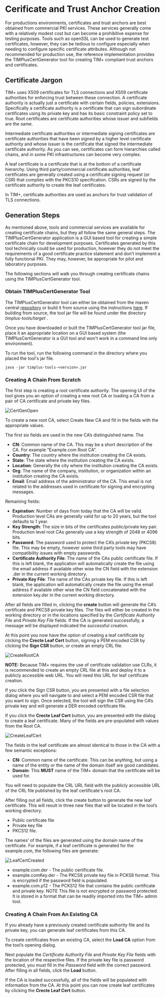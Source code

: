 # Cerificate and Trust Anchor Creation

For productions environments, certificates and trust anchors are best obtained from commercial PKI services.  These services generally come with a relatively modest cost but can become a prohibitive expense for testing purposes.  Tools such as openSSL can be used to generate test certificates, however, they can be tedious to configure especially when needing to configure specific certificate attributes.  Although not recommended for production use, the reference implementation provides the TIMPlusCertGenerator tool for creating TIM+ compliant trust anchors and certificates.

## Certificate Jargon
TIM+ uses X509 certificates for TLS connections and X509 certificate authorities for enforcing trust between these connection. A certificate authority is actually just a certificate with certain fields, policies, extensions. Specifically a certificate authority is a certificate that can sign subordinate certificates using its private key and has its basic constraint policy set to true. Root certificates are certificate authorities whose issuer and subfields are the same.

Intermediate certificate authorities or intermediate signing certificates are certificate authorities that have been signed by a higher level certificate authority and whose issuer is the certificate that signed the intermediate certificate authority. As you can see, certificates can form hierarchies called chains, and in some PKI infrastructures can become very complex.

A leaf certificate is a certificate that is at the bottom of a certificate hierarchy. Using third party/commercial certificate authorities, leaf certificates are generally created using a certificate signing request (or CSR) that complies with the PKCS10 specification. CSRs are signed by the certificate authority to create the leaf certificates.

In TIM+, certificate authorities are used as anchors for trust validation of TLS connections.

## Generation Steps
As mentioned above, tools and commercial services are available for creating certificate chains, but they all follow the same general steps.  The TIMPlusCertGenerator application is a GUI based tool for creating a simple certificate chain for development purposes.  Certificates generated by this tool technically could be used for production, however they do not meet the requirements of a good certificate practice statement and don’t implement a fully functional PKI. They may, however, be appropriate for pilot and laboratory purposes.

The following sections will walk you through creating certificate chains using the TIMPlusCertGenerator tool.

### Obtain TIMPlusCertGenerator Tool

The TIMPlusCertGenerator tool can either be obtained from the maven central [repository](http://repo.maven.apache.org/maven2/org/directstandards/timplus-tools/1.0.0-SNAPSHOT/timplus-tools-1.0.0-SNAPSHOT.jar) or build it from source using the instructions [here](https://github.com/DirectStandards/timplus-ri-build/blob/master/README.md).  If building from source, the tool jar file will be found under the directory  _timplus-tools/target_ . 

Once you have downloaded or built the TIMPlusCertGenerator tool jar file, place it an appropriate location on a GUI based system (the TIMPlusCertGenerator is a GUI tool and won't work in a command line only environment).

To run the tool, run the following command in the directory where you placed the tool's jar file.

```
java -jar timplus-tools-<version>.jar
```

### Creating A Chain From Scratch

The first step is creating a root certificate authority. The opening UI of the tool gives you an option of creating a new root CA or loading a CA from a pair of CA certificate and private key files.

![CertGenOpen](assets/CertGenOpening.png)

To create a new root CA, select Create New CA and fill in the fields with the appropriate values.

The first six fields are used in the new CA’s distinguished name. The

* **CN**: Common name of the CA. This may be a short description of the CA. For example “Example.com Root CA”.
* **Country**: The country where the institution creating the CA exists.
* **State**: The state where the institution creating the CA exists.
* **Location**: Generally the city where the institution creating the CA exists.
* **Org**: The name of the company, institution, or organization within an institution creating the CA exists.
* **Email**: Email address of the administrator of the CA. This email is not related to the addresses used in certificate for signing and encrypting messages.

Remaining fields:

* **Expiration**: Number of days from today that the CA will be valid. Production level CAs are generally valid for up to 20 years, but the tool defaults to 1 year.
* **Key Strength**: The size in bits of the certificates public/private key pair. Production level root CAs generally use a key strength of 2048 or 4096 bits.
* **Password**: The password used to protect the CA’s private key (PKCS8) file. This may be empty, however some third party tools may have compatibility issues with empty passwords.
* **Certificate Authority File**: The name of the CAs public certificate file. If this is left blank, the application will automatically create the file using the email address if available other wise the CN field with the extension .der in the current working directory.
* **Private Key File**: The name of the CAs private key file. If this is left blank, the application will automatically create the file using the email address if available other wise the CN field concatenated with the extension key.der in the current working directory.

After all fields are filled in, clicking the **create** button will generate the CA’s certificate and PKCS8 private key files. The files will either be created in the working directory or in the locations specified by the  _Certificate Authority File_  and  _Private Key File_  fields. If the CA is generated successfully, a message will be displayed indicated the successful creation.

At this point you now have the option of creating a leaf certificate by clicking the **Crecte Leaf Cert** button, signing a PEM encoded CSR by clicking the **Sign CSR** button, or create an empty CRL file.

![CreateRootCA](assets/CreateRootCA.png)

**NOTE:** Because TIM+ requires the use of certificate validation use CLRs, it is recommended to create an empty CRL file at this and deploy it to a publicly accessible web URL.  You will need this URL for leaf certificate creation.

If you click the Sign CSR button, you are presented with a file selection dialog where you will navigate to and select a PEM encoded CSR file that you want to sign. Once selected, the tool will sign the CSR using the CA’s private key and will generate a DER encoded certificate file.

If you click the **Crecte Leaf Cert** button, you are presented with the dialog to create a leaf certificate. Many of the fields are pre-populated with values from the Root CA.

![CreateLeafCert](assets/CreateLeafCert.png)

The fields in the leaf certificate are almost identical to those in the CA with a few semantic exceptions:

*  **CN:** Common name of the certificate. This can be anything, but using a name of the entity or the name of the domain itself are good candidates.
*  **Domain**: This **MUST** name of the TIM+ domain that the certificate will be used for.

You will need to populate the CRL URL field with the publicly accessible URL of the CRL file published by the leaf certificate's root CA.

After filling out all fields, click the create button to generate the new leaf certificate. This will result in three new files that will be located in the tool’s working directory.

* Public certificate file
* Private key file
* PKCS12 file.

The names’ of the files are generated using the domain name of the certificate. For example, if a leaf certificate is generated for the example.com, the following files are generate:

![LeafCertCreated](assets/LeafCertCreated.png)

* example.com.der - The public certificate file.
* example.comKey.der - The PKCS8 private key file in PCKS8 format. This is encrypted if the password field is populated.
* example.com.p12 - The PCKS12 file that contains the public certificate and private key. NOTE This file is not encrypted or password protected. It is stored in a format that can be readily imported into the TIM+ admin tool.

### Creating A Chain From An Existing CA

If you already have a previously created certificate authority file and its private key, you can generate leaf certificates from this CA.

To create certificates from an existing CA, select the **Load CA** option from the tool’s opening dialog.

Next populate the  _Certificate Authority File_  and  _Private Key File_  fields with the location of the respective files. If the private key file is password protected, you must fill in the  _Password_  field with the correct password. After filling in all fields, click the **Load** button.

If the CA is loaded successfully, all of the fields will be populated with information from the CA. At this point you can now create leaf certificates by clicking the **Crecte Leaf Cert** button.